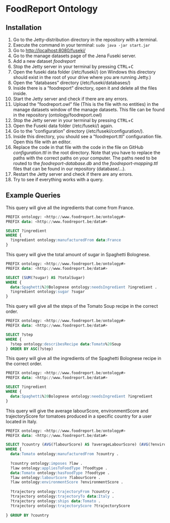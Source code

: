 # FoodReport Ontology

## Installation

1. Go to the Jetty-distribution directory in the repository with a terminal.
2. Execute the command in your terminal:  ```sudo java -jar start.jar```
3. Go to [http://localhost:8080/fuseki/](http://localhost:8080/fuseki/)
4. Go to the manage datasets page of the Jena Fuseki server.
5. Add a new dataset _foodreport_
6. Stop the Jetty server in your terminal by pressing <kbd>CTRL</kbd>+<kbd>C</kbd>
7. Open the fuseki data folder (/etc/fuseki/) (on Windows this directory should exist in the root of your drive where you are running Jetty.)
8. Open the ”databases” directory (/etc/fuseki/databases/)
9. Inside there is a ”foodreport” directory, open it and delete all the files inside.
10. Start the Jetty server and check if there are any errors.
11. Upload the ”foodreport.owl” file (This is the file with no entities) in the manage datasets window of the manage datasets. This file can be found in the repository (ontology/foodreport.owl)
12. Stop the Jetty server in your terminal by pressing <kbd>CTRL</kbd>+<kbd>C</kbd>
13. Open the Fuseki data folder (/etc/fuseki/) again.
14. Go to the ”configuration” directory (/etc/fuseki/configuration/).
15. Inside this directory, you should see a ”foodreport.ttl” configuration file. Open this file with an editor.
16. Replace the code in that file with the code in the file on GitHub _configuration.ttl_ in the root directory. Note that you have to replace the paths with the correct paths on your computer. The paths need to be routed to the _foodreport-database.db_ and the _foodreport-mapping.ttl_ files that can be found in our repository (database/...).
17. Restart the Jetty server and check if there are any errors.
18. Try to see if everything works with a query.

## Example Queries

This query will give all the ingredients that come from France.

```sql
PREFIX ontology: <http://www.foodreport.be/ontology#>
PREFIX data: <http://www.foodreport.be/data#>

SELECT ?ingredient
WHERE {
  ?ingredient ontology:manufacturedFrom data:France
}
```

This query will give the total amount of sugar in Spaghetti Bolognese.

```sql
PREFIX ontology: <http://www.foodreport.be/ontology#>
PREFIX data: <http://www.foodreport.be/data#>

SELECT (SUM(?sugar) AS ?totalSugar)
WHERE {
  data:Spaghetti%20Bolognese ontology:needsIngredient ?ingredient .
  ?ingredient ontology:sugar ?sugar
}
```

This query will give all the steps of the Tomato Soup recipe in the correct order.

```sql
PREFIX ontology: <http://www.foodreport.be/ontology#>
PREFIX data: <http://www.foodreport.be/data#>

SELECT ?step
WHERE {
  ?step ontology:describesRecipe data:Tomato%20Soup
} ORDER BY ASC(?step)
```

This query will give all the ingredients of the Spaghetti Bolognese recipe in the correct order.

```sql
PREFIX ontology: <http://www.foodreport.be/ontology#>
PREFIX data: <http://www.foodreport.be/data#>

SELECT ?ingredient
WHERE {
  data:Spaghetti%20Bolognese ontology:needsIngredient ?ingredient
}
```

This query will give the average labourScore, environmentScore and trajectoryScore for tomatoes produced in a specific country for a user located in Italy.

```sql
PREFIX ontology: <http://www.foodreport.be/ontology#>
PREFIX data: <http://www.foodreport.be/data#>

SELECT ?country (AVG(?labourScore) AS ?averageLabourScore) (AVG(?environmentScore) AS ?averageEnvironmentScore) (MAX(?trajectoryScore) AS ?maxTrajectoryScore)
WHERE {
  data:Tomato ontology:manufacturedFrom ?country .
  
  ?country ontology:imposes ?law .
  ?law ontology:appliesToFoodType ?foodtype .
  data:Tomato ontology:hasFoodType ?foodtype .
  ?law ontology:labourScore ?labourScore .
  ?law ontology:environmentScore ?environmentScore .
  
  ?trajectory ontology:trajectoryFrom ?country .
  ?trajectory ontology:trajectoryTo data:Italy .
  ?trajectory ontology:ships data:Tomato .
  ?trajectory ontology:trajectoryScore ?trajectoryScore
  
} GROUP BY ?country
```
